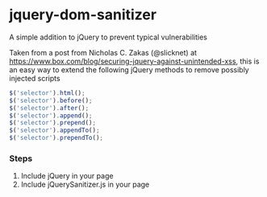 # jquery-dom-sanitizer
A simple addition to jQuery to prevent typical vulnerabilities


Taken from a post from Nicholas C. Zakas (@slicknet) at https://www.box.com/blog/securing-jquery-against-unintended-xss, this is an easy way to extend the following jQuery methods to remove possibly injected scripts

```javascript
$('selector').html();
$('selector').before();
$('selector').after();
$('selector').append();
$('selector').prepend();
$('selector').appendTo();
$('selector').prependTo();

```

### Steps
1. Include jQuery in your page
2. Include jQuerySanitizer.js in your page